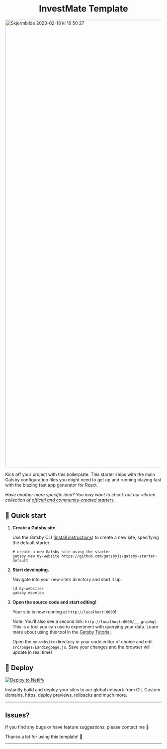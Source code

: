<!-- <p align="center">
  <a href="https://www.pageitup.com">
    <img alt="Page It Up" src="https://www.gatsbyjs.com/Gatsby-Monogram.svg" width="60" />
  </a>
</p> -->
<h1 align="center">
  InvestMate Template
</h1>

<img width="1437" alt="Skjermbilde 2023-02-18 kl  16 50 27" src="https://user-images.githubusercontent.com/62800747/219875334-4f721619-0aec-4d2e-a877-beab88a36251.png">


Kick off your project with this boilerplate. This starter ships with the main Gatsby configuration files you might need to get up and running blazing fast with the blazing fast app generator for React.

_Have another more specific idea? You may want to check out our vibrant collection of [official and community-created starters](https://www.gatsbyjs.com/docs/gatsby-starters/)._

## 🚀 Quick start

1.  **Create a Gatsby site.**

    Use the Gatsby CLI ([install instructions](https://www.gatsbyjs.com/docs/tutorial/part-0/#gatsby-cli)) to create a new site, specifying the default starter.

    ```shell
    # create a new Gatsby site using the starter
    gatsby new my-website https://github.com/gatsbyjs/gatsby-starter-default
    ```

1.  **Start developing.**

    Navigate into your new site’s directory and start it up.

    ```shell
    cd my-website/
    gatsby develop
    ```

1.  **Open the source code and start editing!**

    Your site is now running at `http://localhost:8000`!

    Note: You'll also see a second link: `http://localhost:8000/___graphql`. This is a tool you can use to experiment with querying your data. Learn more about using this tool in the [Gatsby Tutorial](https://www.gatsbyjs.com/docs/tutorial/part-4/#use-graphiql-to-explore-the-data-layer-and-write-graphql-queries).

    Open the `my-website` directory in your code editor of choice and edit `src/pages/Landingpage.js`. Save your changes and the browser will update in real time!

## 💫 Deploy

[![Deploy to Netlify](https://www.netlify.com/img/deploy/button.svg)](https://app.netlify.com/start/deploy?repository=https://github.com/vegardloewe/templates-collaborateHQ)

Instantly build and deploy your sites to our global network from Git. Custom domains, https, deploy previews, rollbacks and much more.

---

## Issues?

If you find any bugs or have feature suggestions, please contact me 🙏

Thanks a lot for using this template! 💪

---

<!-- <a href="https://www.buymeacoffee.com/kmuenster" target="_blank"><img src="https://cdn.buymeacoffee.com/buttons/default-orange.png" alt="Buy Me A Coffee" height="41" width="174"></a>

Konstantin Münster – [konstantin.digital](https://konstantin.digital) -->
